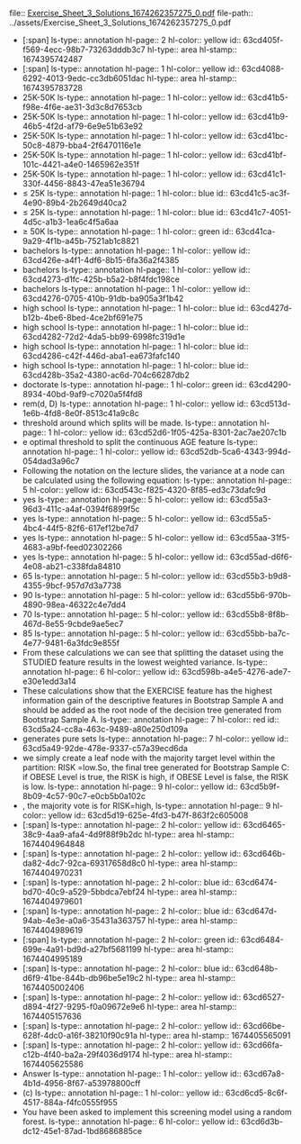 file:: [Exercise_Sheet_3_Solutions_1674262357275_0.pdf](../assets/Exercise_Sheet_3_Solutions_1674262357275_0.pdf)
file-path:: ../assets/Exercise_Sheet_3_Solutions_1674262357275_0.pdf

- [:span]
  ls-type:: annotation
  hl-page:: 2
  hl-color:: yellow
  id:: 63cd405f-f569-4ecc-98b7-73263dddb3c7
  hl-type:: area
  hl-stamp:: 1674395742487
- [:span]
  ls-type:: annotation
  hl-page:: 1
  hl-color:: yellow
  id:: 63cd4088-6292-4013-9edc-cc3db6051dac
  hl-type:: area
  hl-stamp:: 1674395783728
- 25K-50K
  ls-type:: annotation
  hl-page:: 1
  hl-color:: yellow
  id:: 63cd41b5-f98e-4f6e-ae31-3d3c8d7653cb
- 25K-50K
  ls-type:: annotation
  hl-page:: 1
  hl-color:: yellow
  id:: 63cd41b9-46b5-4f2d-af79-6e9e51b63e92
- 25K-50K
  ls-type:: annotation
  hl-page:: 1
  hl-color:: yellow
  id:: 63cd41bc-50c8-4879-bba4-2f6470116e1e
- 25K-50K
  ls-type:: annotation
  hl-page:: 1
  hl-color:: yellow
  id:: 63cd41bf-101c-4421-a4e0-1465962e351f
- 25K-50K
  ls-type:: annotation
  hl-page:: 1
  hl-color:: yellow
  id:: 63cd41c1-330f-4456-8843-47ea51e36794
- ≤ 25K
  ls-type:: annotation
  hl-page:: 1
  hl-color:: blue
  id:: 63cd41c5-ac3f-4e90-89b4-2b2649d40ca2
- ≤ 25K
  ls-type:: annotation
  hl-page:: 1
  hl-color:: blue
  id:: 63cd41c7-4051-4d5c-a1b3-1ea6c4f5a6aa
- ≥ 50K
  ls-type:: annotation
  hl-page:: 1
  hl-color:: green
  id:: 63cd41ca-9a29-4f1b-a45b-7521ab1c8821
- bachelors
  ls-type:: annotation
  hl-page:: 1
  hl-color:: yellow
  id:: 63cd426e-a4f1-4df6-8b15-6fa36a2f4385
- bachelors
  ls-type:: annotation
  hl-page:: 1
  hl-color:: yellow
  id:: 63cd4273-d1fc-425b-b5a2-b8f4fdc198ce
- bachelors
  ls-type:: annotation
  hl-page:: 1
  hl-color:: yellow
  id:: 63cd4276-0705-410b-91db-ba905a3f1b42
- high school 
  ls-type:: annotation
  hl-page:: 1
  hl-color:: blue
  id:: 63cd427d-b12b-4be6-8bed-4ce2bf691e75
- high school
  ls-type:: annotation
  hl-page:: 1
  hl-color:: blue
  id:: 63cd4282-72d2-4da5-bb99-6998fc319d1e
- high school
  ls-type:: annotation
  hl-page:: 1
  hl-color:: blue
  id:: 63cd4286-c42f-446d-aba1-ea673fafc140
- high school 
  ls-type:: annotation
  hl-page:: 1
  hl-color:: blue
  id:: 63cd428b-35a2-4380-ac6d-704c66287db2
- doctorate
  ls-type:: annotation
  hl-page:: 1
  hl-color:: green
  id:: 63cd4290-8934-40bd-9af9-c7020a5f4fd8
- rem(d, D)
  ls-type:: annotation
  hl-page:: 1
  hl-color:: yellow
  id:: 63cd513d-1e6b-4fd8-8e0f-8513c41a9c8c
- threshold around which splits will be made.
  ls-type:: annotation
  hl-page:: 1
  hl-color:: yellow
  id:: 63cd52d6-1f05-425a-8301-2ac7ae207c1b
- e optimal threshold to split the continuous AGE feature 
  ls-type:: annotation
  hl-page:: 1
  hl-color:: yellow
  id:: 63cd52db-5ca6-4343-994d-054dad3a96c7
- Following the notation on the lecture slides, the variance at a node can be calculated using the following equation:
  ls-type:: annotation
  hl-page:: 5
  hl-color:: yellow
  id:: 63cd543c-f825-4320-8f85-ed3c73dafc9d
- yes
  ls-type:: annotation
  hl-page:: 5
  hl-color:: yellow
  id:: 63cd55a3-96d3-411c-a4af-0394f6899f5c
- yes 
  ls-type:: annotation
  hl-page:: 5
  hl-color:: yellow
  id:: 63cd55a5-4bc4-44f5-82f6-617ef12be7d7
- yes
  ls-type:: annotation
  hl-page:: 5
  hl-color:: yellow
  id:: 63cd55aa-31f5-4683-a9bf-feed02302266
- yes 
  ls-type:: annotation
  hl-page:: 5
  hl-color:: yellow
  id:: 63cd55ad-d6f6-4e08-ab21-c338fda84810
- 65
  ls-type:: annotation
  hl-page:: 5
  hl-color:: yellow
  id:: 63cd55b3-b9d8-4355-9bcf-957d7d3a7738
- 90
  ls-type:: annotation
  hl-page:: 5
  hl-color:: yellow
  id:: 63cd55b6-970b-4890-98ea-46322c4e7dd4
- 70
  ls-type:: annotation
  hl-page:: 5
  hl-color:: yellow
  id:: 63cd55b8-8f8b-467d-8e55-9cbde9ae5ec7
- 85
  ls-type:: annotation
  hl-page:: 5
  hl-color:: yellow
  id:: 63cd55bb-ba7c-4e77-9481-6a3fdc9e855f
- From these calculations we can see that splitting the dataset using the STUDIED feature results in the lowest weighted variance. 
  ls-type:: annotation
  hl-page:: 6
  hl-color:: yellow
  id:: 63cd598b-a4e5-4276-ade7-e30e1edd3a14
- These calculations show that the EXERCISE feature has the highest information gain of the descriptive features in Bootstrap Sample A and should be added as the root node of the decision tree generated from Bootstrap Sample A.
  ls-type:: annotation
  hl-page:: 7
  hl-color:: red
  id:: 63cd5a24-cc8a-463c-9489-a80e250d109a
- generates pure sets
  ls-type:: annotation
  hl-page:: 7
  hl-color:: yellow
  id:: 63cd5a49-92de-478e-9337-c57a39ecd6da
- we simply create a leaf node with the majority target level within the partition: RISK =low.So, the final tree generated for Bootstrap Sample C: if OBESE Level is true, the RISK is high, if OBESE Level is false, the RISK is low.
  ls-type:: annotation
  hl-page:: 9
  hl-color:: yellow
  id:: 63cd5b9f-8b09-4c57-90c7-e0cb5b0a102c
- , the majority vote is for RISK=high,
  ls-type:: annotation
  hl-page:: 9
  hl-color:: yellow
  id:: 63cd5d19-625e-4fd3-b47f-863f2c605008
- [:span]
  ls-type:: annotation
  hl-page:: 2
  hl-color:: yellow
  id:: 63cd6465-38c9-4aa9-afa4-4d9f88f9b2dc
  hl-type:: area
  hl-stamp:: 1674404964848
- [:span]
  ls-type:: annotation
  hl-page:: 2
  hl-color:: yellow
  id:: 63cd646b-da82-4dc7-92ca-69317658d8c0
  hl-type:: area
  hl-stamp:: 1674404970231
- [:span]
  ls-type:: annotation
  hl-page:: 2
  hl-color:: blue
  id:: 63cd6474-bd70-40c9-a529-5bbdca7ebf24
  hl-type:: area
  hl-stamp:: 1674404979601
- [:span]
  ls-type:: annotation
  hl-page:: 2
  hl-color:: blue
  id:: 63cd647d-94ab-4e3e-a0a6-35431a363757
  hl-type:: area
  hl-stamp:: 1674404989619
- [:span]
  ls-type:: annotation
  hl-page:: 2
  hl-color:: green
  id:: 63cd6484-699e-4a91-bd9d-a27bf5681199
  hl-type:: area
  hl-stamp:: 1674404995189
- [:span]
  ls-type:: annotation
  hl-page:: 2
  hl-color:: blue
  id:: 63cd648b-d6f9-41be-844b-db96be5e19c2
  hl-type:: area
  hl-stamp:: 1674405002406
- [:span]
  ls-type:: annotation
  hl-page:: 2
  hl-color:: yellow
  id:: 63cd6527-d894-4f27-9295-f0a09672e9e6
  hl-type:: area
  hl-stamp:: 1674405157636
- [:span]
  ls-type:: annotation
  hl-page:: 2
  hl-color:: yellow
  id:: 63cd66be-628f-4dc0-a16f-38210f90c91a
  hl-type:: area
  hl-stamp:: 1674405565091
- [:span]
  ls-type:: annotation
  hl-page:: 2
  hl-color:: yellow
  id:: 63cd66fa-c12b-4f40-ba2a-29f4036d9174
  hl-type:: area
  hl-stamp:: 1674405625586
- Answer
  ls-type:: annotation
  hl-page:: 1
  hl-color:: yellow
  id:: 63cd67a8-4b1d-4956-8f67-a53978800cff
- (c)
  ls-type:: annotation
  hl-page:: 1
  hl-color:: yellow
  id:: 63cd6cd5-8c6f-4517-884a-f4fc0555f955
- You have been asked to implement this screening model using a random forest.
  ls-type:: annotation
  hl-page:: 6
  hl-color:: yellow
  id:: 63cd6d3b-dc12-45e1-87ad-1bd8686885ce